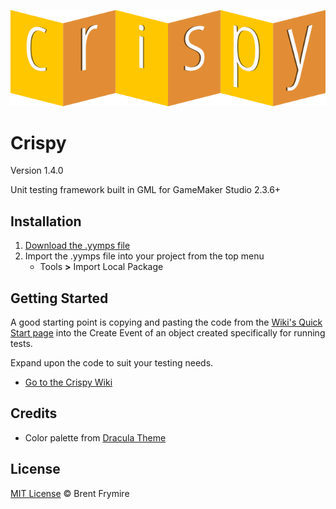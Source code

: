 <p align="center"><img src="./LOGO.png" style="margin:auto;"></p>

<h1>Crispy</h1>
<p>Version 1.4.0</p>
<p>Unit testing framework built in GML for GameMaker Studio 2.3.6+</p>

<h2>Installation</h2>

<ol>
	<li>
		<a href="https://github.com/bfrymire/crispy/releases/latest">Download the .yymps file</a>	
	</li>
	<li>
		Import the .yymps file into your project from the top menu
		<ul>
			<li>
				Tools <b>></b> Import Local Package
			</li>
		</ul>
	</li>
</ol>

<h2>Getting Started</h2>

A good starting point is copying and pasting the code from the <a href="https://github.com/bfrymire/crispy/wiki/Quick-Start">Wiki's Quick Start page</a> into the Create Event of an object created specifically for running tests.

Expand upon the code to suit your testing needs.

* [Go to the Crispy Wiki](https://github.com/bfrymire/crispy/wiki)

## Credits

* Color palette from [Dracula Theme](https://github.com/dracula/dracula-theme#color-palette)

<h2>License</h2>

[MIT License](./LICENSE) &copy; Brent Frymire

